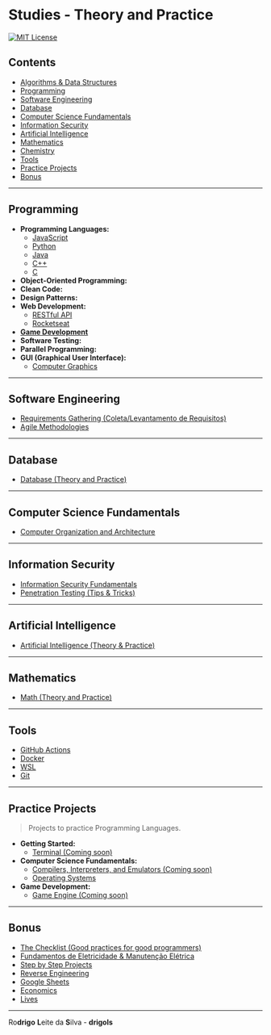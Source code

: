 # Studies - Theory and Practice

[![MIT License](https://img.shields.io/badge/license-MIT-007EC7.svg?style=flat-square)](LICENSE.md)

## Contents

 - [Algorithms & Data Structures](modules/algorithms-and-ds)
 - [Programming](#section-programming)
 - [Software Engineering](#section-software-engineering)
 - [Database](#section-database)
 - [Computer Science Fundamentals](#section-csf)
 - [Information Security](#section-security)
 - [Artificial Intelligence](#section-ai)
 - [Mathematics](#section-math)
 - [Chemistry](modules/chemistry)
 - [Tools](#section-tools)
 - [Practice Projects](#section-projects)
 - [Bonus](#section-bonus)

---

<div id="section-programming"></div>

## Programming

 - **Programming Languages:**
   - [JavaScript](modules/js-codes)
   - [Python](modules/python-codes)
   - [Java](modules/java-codes)
   - [C++](modules/cpp-codes)
   - [C](modules/c-codes)
 - **Object-Oriented Programming:**
 - **Clean Code:**
 - **Design Patterns:**
 - **Web Development:**
   - [RESTful API](modules/restful-api)
   - [Rocketseat](modules/rocketseat-samples)
 - [**Game Development**](modules/game-dev)
 - **Software Testing:**
 - **Parallel Programming:**
 - **GUI (Graphical User Interface):**
   - [Computer Graphics](modules/computer-graphics)

---

<div id="section-software-engineering"></div>

## Software Engineering

 - [Requirements Gathering (Coleta/Levantamento de Requisitos)](modules/requirements-gathering)
 - [Agile Methodologies](modules/agile-methodologies)

---

<div id="section-database"></div>

## Database

 - [Database (Theory and Practice)](modules/database)

---

<div id="section-csf"></div>

## Computer Science Fundamentals

 - [Computer Organization and Architecture](modules/coa)

---

<div id="section-security"></div>

## Information Security

 - [Information Security Fundamentals](modules/security/fundamentals)
 - [Penetration Testing (Tips & Tricks)](modules/security/pentest-tips)

---

<div id="section-ai"></div>

## Artificial Intelligence

 - [Artificial Intelligence (Theory & Practice)](https://github.com/rodrigols89/studies/tree/aicodes/modules/aicodes)

---

<div id="section-math"></div>

## Mathematics

 - [Math (Theory and Practice)](modules/math-codes)

---

<div id="section-tools"></div>

## Tools

 - [GitHub Actions](modules/github-actions/)
 - [Docker](modules/docker)
 - [WSL](modules/wsl)
 - [Git](modules/git-docs)

---

<div id="section-projects"></div>

## Practice Projects

> Projects to practice Programming Languages.

 - **Getting Started:**
   - [Terminal (Coming soon)](#)
 - **Computer Science Fundamentals:**
   - [Compilers, Interpreters, and Emulators (Coming soon)](#)
   - [Operating Systems](modules/operating-systems)
 - **Game Development:**
   - [Game Engine (Coming soon)](#)

---

<div id="section-bonus"></div>

## Bonus

 - [The Checklist (Good practices for good programmers)](modules/the-checklist)
 - [Fundamentos de Eletricidade & Manutenção Elétrica](modules/electrician)
 - [Step by Step Projects](modules/step-by-step-projects)
 - [Reverse Engineering](modules/reverse-engineering)
 - [Google Sheets](modules/google-sheets)
 - [Economics](modules/economics)
 - [Lives](modules/lives)

---

Ro**drigo** **L**eite da **S**ilva - **drigols**

